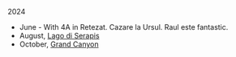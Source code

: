 
2024 
- June - With 4A in Retezat. Cazare la Ursul. Raul este fantastic. 
- August, [Lago di Serapis](hikes/serapis.md)
- October, [Grand Canyon](hikes/grand-canyon.md)






